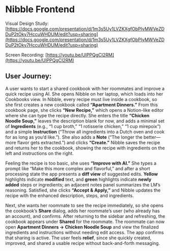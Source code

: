 # Nibble Frontend

Visual Design Study: [https://docs.google.com/presentation/d/1m3s5Uy1LVZKXgfObPIyMWVeZDDuP2tOky7HccuWHDUM/edit?usp=sharing](https://docs.google.com/presentation/d/1m3s5Uy1LVZKXgfObPIyMWVeZDDuP2tOky7HccuWHDUM/edit?usp=sharing)

Screen Recording: [https://youtu.be/UlPPQgCI2RM](https://youtu.be/UlPPQgCI2RM)

## User Journey:

A user wants to start a shared cookbook with her roommates and improve a quick recipe using AI. She opens Nibble on her laptop, which loads into her Cookbooks view. In Nibble, every recipe must live inside a cookbook, so she first creates a new cookbook called **“Apartment Dinners.”** From this cookbook page, she clicks **“New Recipe,”** which opens a Notion-like editor where she can type the recipe directly. She enters the title **“Chicken Noodle Soup,”** leaves the description blank for now, and adds a minimal set of **Ingredients** (e.g., “1 cup broth,” “1 rotisserie chicken,” “1 cup mirepoix”) and a simple **Instruction** (“Throw all ingredients into a Dutch oven and cook for as long as you’d like.”). She also adds a **Note** (“The longer the better—more flavor gets extracted.”) and clicks **“Create.”** Nibble saves the recipe and returns her to the cookbook, showing the recipe with ingredients on the left and instructions on the right.

Feeling the recipe is too basic, she uses **“Improve with AI.”** She types a prompt like “Make this more complex and flavorful,” and after a short processing state the app presents a **diff view** of suggested edits. **Yellow** highlights indicate **modified** text, and **green** highlights indicate **newly added** steps or ingredients; an adjacent notes panel summarizes the LM’s reasoning. Satisfied, she clicks **“Accept & Apply,”** and Nibble updates the recipe with the enhanced description, steps, and ingredients.

Next, she wants her roommate to see the recipe immediately, so she opens the cookbook’s **Share** dialog, adds her roommate’s user (who already has an account), and confirms. After returning to the sidebar and refreshing, the cookbook appears under **Shared** for the roommate. The roommate can now open **Apartment Dinners → Chicken Noodle Soup** and view the finalized ingredients and instructions without needing edit access. The app confirms that sharing is active. The user feels **relief**, since she quickly created, improved, and shared a usable recipe without back-and-forth messaging.
